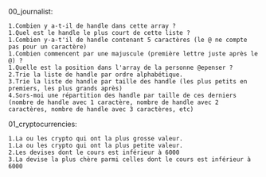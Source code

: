 00_journalist:
  
    1.Combien y a-t-il de handle dans cette array ?
    1.Quel est le handle le plus court de cette liste ?
    1.Combien y-a-t'il de handle contenant 5 caractères (le @ ne compte pas pour un caractère)
    1.Combien commencent par une majuscule (première lettre juste après le @) ?
    1.Quelle est la position dans l'array de la personne @epenser ?
    2.Trie la liste de handle par ordre alphabétique.
    3.Trie la liste de handle par taille des handle (les plus petits en premiers, les plus grands après)
    4.Sors-moi une répartition des handle par taille de ces derniers (nombre de handle avec 1 caractère, nombre de handle avec 2 caractères, nombre de handle avec 3 caractères, etc)

01_cryptocurrencies:

    1.La ou les crypto qui ont la plus grosse valeur.
    1.La ou les crypto qui ont la plus petite valeur.
    2.Les devises dont le cours est inférieur à 6000
    3.La devise la plus chère parmi celles dont le cours est inférieur à 6000
